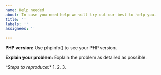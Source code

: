 ```yaml
---
name: Help needed
about: In case you need help we will try out our best to help you.
title: ''
labels: ''
assignees: ''

---
```


**PHP version:**
Use phpinfo() to see your PHP version.

**Explain your problem:**
Explain the problem as detailed as possible.

*^Steps to reproduce:**
1.
2.
3.
